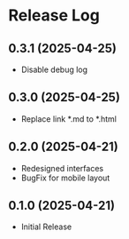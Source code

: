 
# Release Log

## 0.3.1 (2025-04-25)

- Disable debug log

## 0.3.0 (2025-04-25)

- Replace link *.md to *.html

## 0.2.0 (2025-04-21)

- Redesigned interfaces
- BugFix for mobile layout

## 0.1.0 (2025-04-21)

- Initial Release